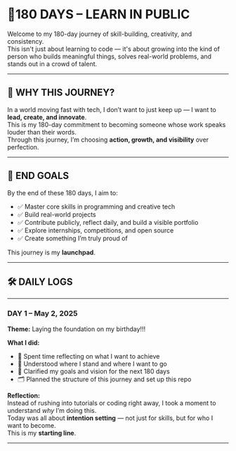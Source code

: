 # 🌱180 DAYS – LEARN IN PUBLIC

Welcome to my 180-day journey of skill-building, creativity, and consistency.  
This isn't just about learning to code — it's about growing into the kind of person who builds meaningful things, solves real-world problems, and stands out in a crowd of talent.

---

## 🌟 WHY THIS JOURNEY?

In a world moving fast with tech, I don’t want to just keep up — I want to **lead, create, and innovate**.  
This is my 180-day commitment to becoming someone whose work speaks louder than their words.  
Through this journey, I’m choosing **action, growth, and visibility** over perfection.

---

## 🎯 END GOALS

By the end of these 180 days, I aim to:

- ✅ Master core skills in programming and creative tech  
- ✅ Build real-world projects  
- ✅ Contribute publicly, reflect daily, and build a visible portfolio  
- ✅ Explore internships, competitions, and open source  
- ✅ Create something I’m truly proud of

This journey is my **launchpad**.

---

## 🛠 DAILY LOGS

---

### **DAY 1 – May 2, 2025**  
**Theme:** Laying the foundation on my birthday!!!

**What I did:**

- 🧠 Spent time reflecting on what I want to achieve  
- 📘 Understood where I stand and where I want to go  
- 🌱 Clarified my goals and vision for the next 180 days  
- 🗂 Planned the structure of this journey and set up this repo  

**Reflection:**  
Instead of rushing into tutorials or coding right away, I took a moment to understand *why* I’m doing this.  
Today was all about **intention setting** — not just for skills, but for who I want to become.  
This is my **starting line**.

---

